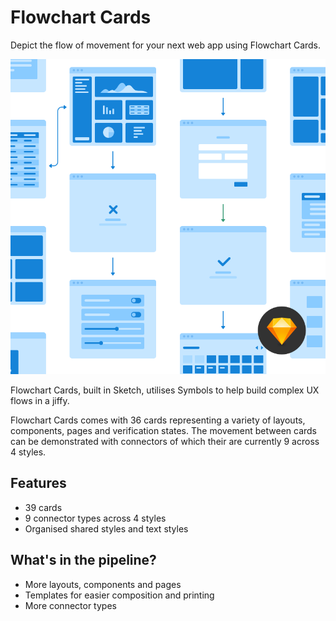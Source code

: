# Flowchart Cards

Depict the flow of movement for your next web app using Flowchart Cards.

![Flowchart Cards examples](images/preview.png)

Flowchart Cards, built in Sketch, utilises Symbols to help build complex UX flows in a jiffy.

Flowchart Cards comes with 36 cards representing a variety of layouts, components, pages and verification states. The movement between cards can be demonstrated with connectors of which their are currently 9 across 4 styles.

## Features

- 39 cards
- 9 connector types across 4 styles
- Organised shared styles and text styles

## What's in the pipeline?

- More layouts, components and pages
- Templates for easier composition and printing
- More connector types
